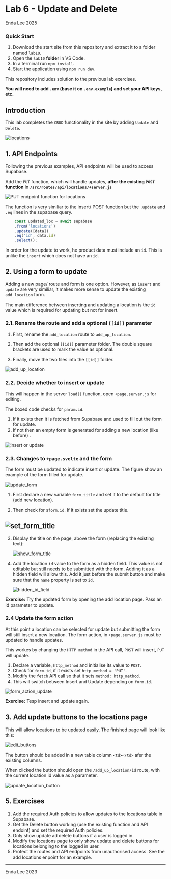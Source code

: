 # Lab 6 - Update and Delete

Enda Lee 2025

### Quick Start

1. Download the start site from this repository and extract it to a folder named `lab10`.
2. Open the `lab10` **folder** in VS Code.
3. In a terminal run `npm install`.
4. Start the application using `npm run dev`.

This repository includes solution to the previous lab exercises. 

**You will need to add `.env` (base it on `.env.example`) and set your API keys, etc.**



## Introduction

This lab completes the `CRUD` functionality in the site by adding `Update` and `Delete`. 

![locations](./media/locations.png)



## 1. API Endpoints

Following the previous examples, API endpoints will be used to access Supabase.



Add the `PUT` function, which will handle updates, **after the existing `POST` function** in **`/src/routes/api/locations/+server.js`**

![PUT endpoinf function for locations](./media/put_endpoint.png)

The function is very similiar to the insert/ POST function but the  `.update` and `.eq` lines in the supabase query.

```javascript
    const updated_loc = await supabase
    .from('locations')
    .update([data])
    .eq('id', data.id)
    .select();
```

In order for the update to work, he product data must include an `id`. This is unlike the `insert` which does not have an `id`.



## 2. Using a form to update

Adding a new page/ route and form is one option. However, as `insert` and `update` are very similiar, it makes more sense to update the existing `add_location` form.

The main difference between inserting and updating a location is the `id` value which is required for updating but not for insert.

### 2.1. Rename the route and add a optional `[[id]]` parameter

1. First, rename the `add_location` route to `add_up_location`. 

2. Then add the optional  `[[id]]` parameter folder. The double square brackets are used to mark the value as optional.
3. Finally, move the two files into the `[[id]]` folder.

![add_up_location](./media/add_update_route.png)

 

### 2.2. Decide whether to insert or update

This will happen in the server `load()` function, open `+page.server.js` for editing.

The boxed code checks for `param.id`.

1. If it exists then it is fetched from Supabase and used to fill out the form for update.
2. If not then an empty form is generated for adding a new location (like before) .

![insert or update](./media/insert_or_update.png)



### 2.3. Changes to `+page.svelte` and the form

The form must be updated to indicate insert or update. The figure show an example of the form filled for update.

![update_form](./media/update_form.png)



1. First declare a new variable `form_title` and set it to the default for title (add new location).

2. Then check for `$form.id`. If it exists set the update title.

## ![set_form_title](./media/set_form_title.png)



3. Display the title on the page, above the form (replacing the existing text):

   ![show_form_title](./media/show_form_title.png)



4. Add the location `id` value to the form as a hidden field. This value is not editable but still needs to be submitted with the form. Adding it as a hidden field will allow this. Add it just before the submit button and make sure that the `name` property is set to `id`.

   ![hidden_id_field](./media/hidden_id_field.png)



**Exercise:** Try the updated form by opening the add location page. Pass an id parameter to update.



### 2.4 Update the form action

At this point a location can be selected for update but submitting the form will still insert a new location. The form action, in `+page.server.js` must be updated to handle updates. 

This workes by changing the `HTTP method` in the API call, `POST` will insert, `PUT` will update.

1. Declare a variable, `http_method` and initialise its value to `POST`. 
2. Check for `form.id`, if it exists set `http_method = 'PUT'`.
3. Modify the `fetch` API call so that it sets `method: http_method`.
4. This will switch between Insert and Update depending on `form.id`. 

![form_action_update](./media/form_action_update.png)



**Exercise:** Tesp insert and update again.



## 3. Add update buttons to the locations page

This will allow locations to be updated easily. The finished page will look like this:

 ![edit_buttons](./media/edit_buttons.png)



The button should be added in a new table column `<td></td>` afer the existing columns. 

When clicked the button should open the `/add_up_location/id` route, with the current location id value as a parameter.

![update_location_button](./media/update_location_button.png)



## 5. Exercises

1. Add the required Auth policies to allow updates to the locations table in Supabase.
2. Get the Delete button working (use the existing function and API endoint) and set the required Auth policies.
3. Only show update ad delete buttons if a user is logged in.
4. Modify the locations page to only show update and delete buttons for locations belonging to the logged in user. 
5. Protect the routes and API endpoints from unauthorised access. See the add locations enpoint for an example.



------

Enda Lee 2023
